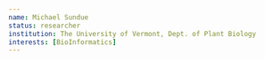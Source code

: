 ```yaml
---
name: Michael Sundue
status: researcher
institution: The University of Vermont, Dept. of Plant Biology
interests: [BioInformatics]
---
```


